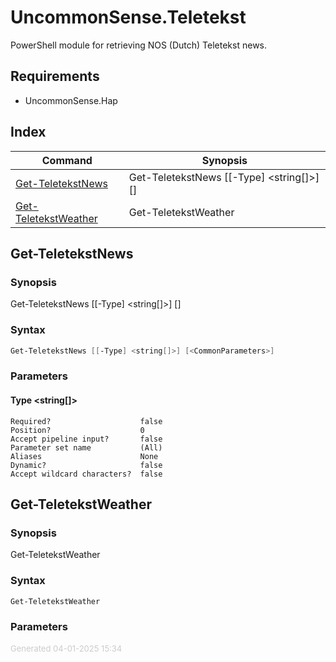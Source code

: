 # UncommonSense.Teletekst

PowerShell module for retrieving NOS (Dutch) Teletekst news.

## Requirements
- UncommonSense.Hap

## Index

| Command | Synopsis |
| ------- | -------- |
| [Get-TeletekstNews](#Get-TeletekstNews) | Get-TeletekstNews [[-Type] <string[]>] [<CommonParameters>] |
| [Get-TeletekstWeather](#Get-TeletekstWeather) | Get-TeletekstWeather |

<a name="Get-TeletekstNews"></a>
## Get-TeletekstNews
### Synopsis
Get-TeletekstNews [[-Type] <string[]>] [<CommonParameters>]
### Syntax
```powershell
Get-TeletekstNews [[-Type] <string[]>] [<CommonParameters>]
```
### Parameters
#### Type &lt;string[]&gt;
    
    Required?                    false
    Position?                    0
    Accept pipeline input?       false
    Parameter set name           (All)
    Aliases                      None
    Dynamic?                     false
    Accept wildcard characters?  false
<a name="Get-TeletekstWeather"></a>
## Get-TeletekstWeather
### Synopsis
Get-TeletekstWeather
### Syntax
```powershell
Get-TeletekstWeather
```
### Parameters
<div style='font-size:small; color: #ccc'>Generated 04-01-2025 15:34</div>
